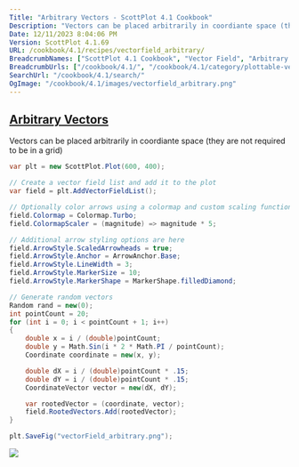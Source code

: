 ```yaml
---
Title: "Arbitrary Vectors - ScottPlot 4.1 Cookbook"
Description: "Vectors can be placed arbitrarily in coordiante space (they are not required to be in a grid)"
Date: 12/11/2023 8:04:06 PM
Version: ScottPlot 4.1.69
URL: /cookbook/4.1/recipes/vectorfield_arbitrary/
BreadcrumbNames: ["ScottPlot 4.1 Cookbook", "Vector Field", "Arbitrary Vectors"]
BreadcrumbUrls: ["/cookbook/4.1/", "/cookbook/4.1/category/plottable-vector-field", "/cookbook/4.1/recipes/vectorfield_arbitrary/"]
SearchUrl: "/cookbook/4.1/search/"
OgImage: "/cookbook/4.1/images/vectorfield_arbitrary.png"
---
```


<h2><a href='/cookbook/4.1/recipes/vectorfield_arbitrary/'>Arbitrary Vectors</a></h2>

Vectors can be placed arbitrarily in coordiante space (they are not required to be in a grid)

```cs
var plt = new ScottPlot.Plot(600, 400);

// Create a vector field list and add it to the plot
var field = plt.AddVectorFieldList();

// Optionally color arrows using a colormap and custom scaling function
field.Colormap = Colormap.Turbo;
field.ColormapScaler = (magnitude) => magnitude * 5;

// Additional arrow styling options are here
field.ArrowStyle.ScaledArrowheads = true;
field.ArrowStyle.Anchor = ArrowAnchor.Base;
field.ArrowStyle.LineWidth = 3;
field.ArrowStyle.MarkerSize = 10;
field.ArrowStyle.MarkerShape = MarkerShape.filledDiamond;

// Generate random vectors
Random rand = new(0);
int pointCount = 20;
for (int i = 0; i < pointCount + 1; i++)
{
    double x = i / (double)pointCount;
    double y = Math.Sin(i * 2 * Math.PI / pointCount);
    Coordinate coordinate = new(x, y);

    double dX = i / (double)pointCount * .15;
    double dY = i / (double)pointCount * .15;
    CoordinateVector vector = new(dX, dY);

    var rootedVector = (coordinate, vector);
    field.RootedVectors.Add(rootedVector);
}

plt.SaveFig("vectorField_arbitrary.png");
```

<img src='../../images/vectorfield_arbitrary.png' class='d-block mx-auto my-5' />



